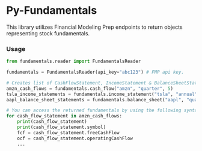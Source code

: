 # Py-Fundamentals

This library utilizes Financial Modeling Prep endpoints to return objects representing
stock fundamentals.

### Usage
```python
from fundamentals.reader import FundamentalsReader

fundamentals = FundamentalsReader(api_key="abc123") # FMP api key.

# Creates list of CashFlowStatement, IncomeStatement & BalanceSheetStatement.
amzn_cash_flows = fundamentals.cash_flow("amzn", "quarter", 5)
tsla_income_statements = fundamentals.income_statement("tsla", "annual", 10)
aapl_balance_sheet_statements = fundamentals.balance_sheet("aapl", "quarter", 50)

# You can access the returned fundamentals by using the following syntax:
for cash_flow_statement in amzn_cash_flows:
    print(cash_flow_statement)
    print(cash_flow_statement.symbol)
    fcf = cash_flow_statement.freeCashFlow
    ocf = cash_flow_statement.operatingCashFlow
    ...
```